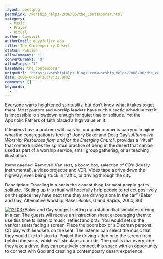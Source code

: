 ```yaml
---
layout: post.pug
permalink: /worship_helps/2006/06/the_contemporar.html 
category:
  - Music
  - Prayer
  - Ritual
author: Guyscott
authorEmail: guy@fuller.edu
title: The Contemporary Desert
status: Publish
allowComments: '1'
convertBreaks: '0'
allowPings: '1'
baseName: the_contemporar
uniqueUrl: 'https://worshiphelps.blogs.com/worship_helps/2006/06/the_contemporar.html '
date: 2006-06-19T20:48:22.000Z
comments: []
keywords:
  - ''
---
```

Everyone wants heightened spirituality, but don’t know what it takes to get there. Most pastors and worship leaders have such a hectic schedule that it is impossible to slowdown enough for quiet time or solitude. Yet the Apostolic Fathers of faith placed a high value on it.

If leaders have a problem with carving out quiet moments can you imagine what the congregation is feeling? Jonny Baker and Doug Gay’s _Alternative Worship: Resources from and for the Emerging Church_, provides a “ritual” that contextualizes the spiritual practice of being in the desert that can be used as part of a worship service, small group gathering, or as teaching illustration.

Items needed: Removed Van seat, a boom box, selection of CD’s (ideally instrumental), a video projector and VCR. Video tape a drive down the highway, even being stuck in traffic, or driving through the city.

Description: Traveling in a car is the closest thing for most people get to solitude. “Setting up this ritual will hopefully help people to reflect positively on the space they have next time they are driving alone in the car” (Baker and Gay, Alternative Worship, Baker Books, Grand Rapids, 2004, 86)

[![123037](https://worshiphelps.blogs.com/worship_helps/images/123037.jpg "123037")](http://worshiphelps.blogs.com/.shared/image.html?/photos/uncategorized/123037.jpg)Baker and Gay suggest setting up a station that simulates driving in a car. The guests will receive an instruction sheet encouraging them to use this time to listen to music, reflect and pray. You would set up the van/car seats facing a screen. Place the boom box or a Discman personal CD play with headsets on the seat. The listener can select the music that they would like to listen to. Project the driving video onto the screen from behind the seats, which will simulate a car ride. The goal is that every time they take a drive, they can positively connect this space with an opportunity to connect with God and creating a contemporary desert experience.